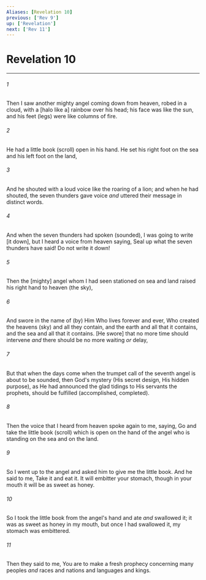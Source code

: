 ```yaml
---
Aliases: [Revelation 10]
previous: ['Rev 9']
up: ['Revelation']
next: ['Rev 11']
---
```

# Revelation 10

***














###### 1 






Then I saw another mighty angel coming down from heaven, robed in a cloud, with a [halo like a] rainbow over his head; his face was like the sun, and his feet (legs) were like columns of fire. 













###### 2 






He had a little book (scroll) open in his hand. He set his right foot on the sea and his left foot on the land, 













###### 3 






And he shouted with a loud voice like the roaring of a lion; and when he had shouted, the seven thunders gave voice _and_ uttered their message in distinct words. 













###### 4 






And when the seven thunders had spoken (sounded), I was going to write [it down], but I heard a voice from heaven saying, Seal up what the seven thunders have said! Do not write it down! 













###### 5 






Then the [mighty] angel whom I had seen stationed on sea and land raised his right hand to heaven (the sky), 













###### 6 






And swore in the name of (by) Him Who lives forever and ever, Who created the heavens (sky) and all they contain, and the earth and all that it contains, and the sea and all that it contains. [He swore] that no more time should intervene _and_ there should be no more waiting _or_ delay, 













###### 7 






But that when the days come when the trumpet call of the seventh angel is about to be sounded, then God's mystery (His secret design, His hidden purpose), as He had announced the glad tidings to His servants the prophets, should be fulfilled (accomplished, completed). 













###### 8 






Then the voice that I heard from heaven spoke again to me, saying, Go and take the little book (scroll) which is open on the hand of the angel who is standing on the sea and on the land. 













###### 9 






So I went up to the angel and asked him to give me the little book. And he said to me, Take it and eat it. It will embitter your stomach, though in your mouth it will be as sweet as honey. 













###### 10 






So I took the little book from the angel's hand and ate _and_ swallowed it; it was as sweet as honey in my mouth, but once I had swallowed it, my stomach was embittered. 













###### 11 






Then they said to me, You are to make a fresh prophecy concerning many peoples _and_ races and nations and languages and kings.
